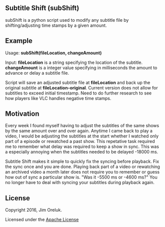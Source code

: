 ## Subtitle Shift (subShift)

subShift is a python script used to modify any subtitle file by shifting/adjusting time stamps by a given amount.

## Example
Usage: **subShift(fileLocation, changeAmount)**

Input: **fileLocation** is a string specifying the location of the subtitle.  **changeAmount** is a integer value specifying in milliseconds the amount to advance or delay a subtitle file.

Script will save an adjusted subtitle file at **fileLocation** and back up the original subtitle  at **fileLocation-original**. 
Current version does not allow for subtitles to exceed initial timestamp. Need to do further research to see how players like VLC handles negative time stamps.

## Motivation

Every week I found myself having to adjust the subtitles of the same shows by the same amount over and over again. Anytime I came back to play a video, I would be adjusting the subtitles at the start whether I watched only part of a episode or rewatched a past show. This repetative task required me to remember what delay was required to keep a show in sync. This was a especially annoying when the subtitles needed to be delayed -18000 ms. 

Subtitle Shift makes it simple to quickly fix the syncing before playback. Fix the sync once and you are done. Playing back part of a video or rewatching an archived video a month later does not require you to remember or guess how out of sync a particular show is. "Was it -5500 ms or -4600 ms?" You no longer have to deal with syncing your subtitles during playback again. 

## License

Copyright 2016, Jim Oreluk. 

Licensed under the [Apache License](LICENSE.md)
